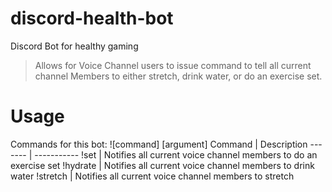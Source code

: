 # discord-health-bot
Discord Bot for healthy gaming
> Allows for Voice Channel users to issue command to tell all current
> channel Members to either stretch, drink water, or do an exercise set.

# Usage
Commands for this bot: ![command] [argument]
Command | Description
------- | -----------
!set | Notifies all current voice channel members to do an exercise set
!hydrate | Notifies all current voice channel members to drink water
!stretch | Notifies all current voice channel members to stretch
